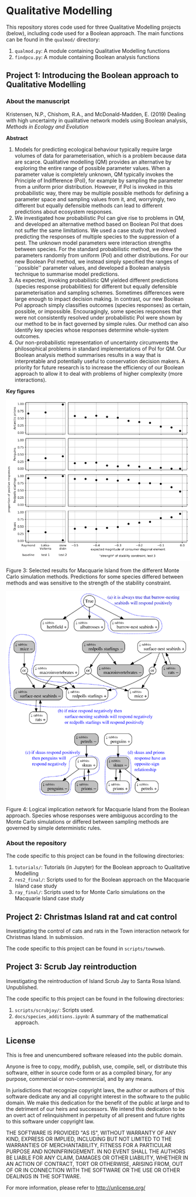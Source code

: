 # Qualitative Modelling

This repository stores code used for three Qualitative Modelling projects (below),
including code used for a Boolean approach.
The main functions can be found in the `qualmod/` directory:
1. `qualmod.py`: A module containing Qualitative Modelling functions 
2. `findpcu.py`: A module containing Boolean analysis functions

## Project 1: Introducing the Boolean approach to Qualitative Modelling

### About the manuscript

Kristensen, N.P., Chishom, R.A., and McDonald-Madden, E. (2019) Dealing with high uncertainty in qualitative network
models using Boolean analysis, *Methods in Ecology and Evolution*

**Abstract**

1. Models for predicting ecological behaviour typically require large volumes of data for parameterisation, which is a problem because data are scarce.  Qualitative modelling (QM) provides an alternative by exploring the entire range of possible parameter values.  When a parameter value is completely unknown, QM typically invokes the Principle of Indifference (PoI), for example by sampling the parameter from a uniform prior distribution.  However, if PoI is invoked in this probabilistic way, there may be multiple possible methods for defining a parameter space and sampling values from it, and, worryingly, two different but equally defensible methods can lead to different predictions about ecosystem responses.
1. We investigated how probabilistic PoI can give rise to problems in QM, and developed an alternative method based on Boolean PoI that does not suffer the same limitations.  We used a case study that involved predicting the responses of multiple species to the suppression of a pest.  The unknown model parameters were interaction strengths between species.  For the standard probabilistic method, we drew the parameters randomly from uniform (PoI) and other distributions.  For our new Boolean PoI method, we instead simply specified the ranges of ``possible'' parameter values, and developed a Boolean analysis technique to summarise model predictions.
1. As expected, invoking probabilistic QM yielded different predictions (species response probabilities) for different but equally defensible parameterisation and sampling schemes.  Sometimes differences were large enough to impact decision making.  In contrast, our new Boolean PoI approach simply classifies outcomes (species responses) as certain, possible, or impossible.  Encouragingly, some species responses that were not consistently resolved under probabilistic PoI were shown by our method to be in fact governed by simple rules.  Our method can also identify key species whose responses determine whole-system outcomes.
1. Our non-probabilistic representation of uncertainty circumvents the philosophical problems in standard implementations of PoI for QM.  Our Boolean analysis method summarises results in a way that is interpretable and potentially useful to conservation decision makers.  A priority for future research is to increase the efficiency of our Boolean approach to allow it to deal with problems of higher complexity (more interactions).

**Key figures**

![Figure 3](https://raw.githubusercontent.com/nadiahpk/qualitative-modelling/master/scripts/ray_final/selected.png)

Figure 3: Selected results for Macquarie Island from the different Monte Carlo simulation methods. Predictions for some species differed between methods and was sensitive to the strength of the stability constraint.

![Figure 4](https://raw.githubusercontent.com/nadiahpk/qualitative-modelling/master/scripts/macq/res2_final/uniques_web1_rabbits_pcus_final_rearrange.png)

Figure 4: Logical implication network for Macquarie Island from the Boolean approach.
Species whose responses were ambiguous according to the Monte Carlo simulations or differed between sampling methods are governed by simple deterministic rules.

### About the repository

The code specific to this project can be found in the following directories:
1. `tutorials/`: Tutorials (in Jupyter) for the Boolean approach to Qualitative Modelling
1. `res2_final/`: Scripts used to for the Boolean approach on the Macquarie Island case study
1. `ray_final/`: Scripts used to for Monte Carlo simulations on the Macquarie Island case study

## Project 2: Christmas Island rat and cat control 

Investigating the control of cats and rats in the Town interaction network for Christmas Island.
In submission.

The code specific to this project can be found in `scripts/townweb`.

## Project 3: Scrub Jay reintroduction

Investigating the reintroduction of Island Scrub Jay to Santa Rosa Island.
Unpublished.

The code specific to this project can be found in the following directories:
1. `scripts/scrubjay/`: Scripts used.
1. `docs/species_additions.ipynb`: A summary of the mathematical approach.

## License

This is free and unencumbered software released into the public domain.

Anyone is free to copy, modify, publish, use, compile, sell, or distribute this software, either in source code form or as a compiled binary, for any purpose, commercial or non-commercial, and by any means.

In jurisdictions that recognize copyright laws, the author or authors of this software dedicate any and all copyright interest in the software to the public domain. We make this dedication for the benefit of the public at large and to the detriment of our heirs and successors. We intend this dedication to be an overt act of relinquishment in perpetuity of all present and future rights to this software under copyright law.

THE SOFTWARE IS PROVIDED "AS IS", WITHOUT WARRANTY OF ANY KIND, EXPRESS OR IMPLIED, INCLUDING BUT NOT LIMITED TO THE WARRANTIES OF MERCHANTABILITY, FITNESS FOR A PARTICULAR PURPOSE AND NONINFRINGEMENT.  IN NO EVENT SHALL THE AUTHORS BE LIABLE FOR ANY CLAIM, DAMAGES OR OTHER LIABILITY, WHETHER IN AN ACTION OF CONTRACT, TORT OR OTHERWISE, ARISING FROM, OUT OF OR IN CONNECTION WITH THE SOFTWARE OR THE USE OR OTHER DEALINGS IN THE SOFTWARE.

For more information, please refer to <http://unlicense.org/>
